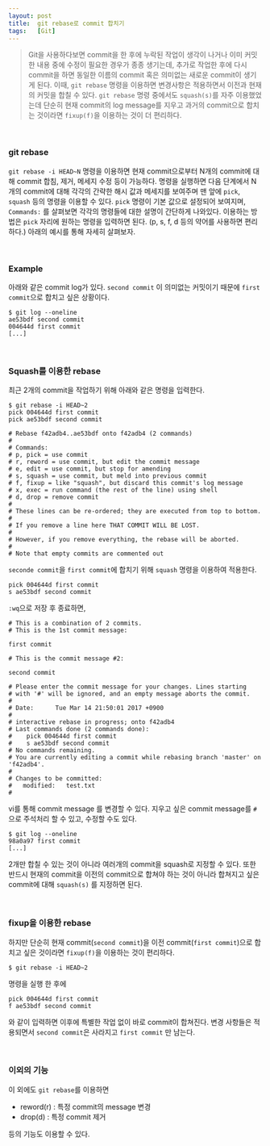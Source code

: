 ```yaml
---
layout: post
title:  git rebase로 commit 합치기
tags:   [Git]
---
```


> Git을 사용하다보면 commit을 한 후에 누락된 작업이 생각이 나거나 이미 커밋한 내용 중에 수정이 필요한 경우가 종종 생기는데, 추가로 작업한 후에 다시 commit을 하면 동일한 이름의 commit 혹은 의미없는 새로운 commit이 생기게 된다. 이때, `git rebase` 명령을 이용하면 변경사항은 적용하면서 이전과 현재의 커밋을 합칠 수 있다. `git rebase` 명령 중에서도 `squash(s)`를 자주 이용했었는데 단순히 현재 commit의 log message를 지우고 과거의 commit으로 합치는 것이라면 `fixup(f)`을 이용하는 것이 더 편리하다.  

<br/>  

### git rebase  

`git rebase -i HEAD~N` 명령을 이용하면 현재 commit으로부터 N개의 commit에 대해 commit 합침, 제거, 메세지 수정 등이 가능하다. 명령을 실행하면 다음 단계에서 N개의 commit에 대해 각각의 간략한 해시 값과 메세지를 보여주며 맨 앞에 `pick`, `squash` 등의 명령을 이용할 수 있다. `pick` 명령이 기본 값으로 설정되어 보여지며, `Commands:` 를 살펴보면 각각의 명령들에 대한 설명이 간단하게 나와있다. 이용하는 방법은 `pick` 자리에 원하는 명령을 입력하면 된다. (p, s, f, d 등의 약어를 사용하면 편리하다.) 아래의 예시를 통해 자세히 살펴보자.  

<br/>  

### Example  

아래와 같은 commit log가 있다. `second commit` 이 의미없는 커밋이기 때문에 `first commit`으로 합치고 싶은 상황이다.    

```
$ git log --oneline
ae53bdf second commit
004644d first commit
[...]
```  

<br/>  

### Squash를 이용한 rebase  

최근 2개의 commit을 작업하기 위해 아래와 같은 명령을 입력한다.  

```
$ git rebase -i HEAD~2
pick 004644d first commit
pick ae53bdf second commit

# Rebase f42adb4..ae53bdf onto f42adb4 (2 commands)
#
# Commands:
# p, pick = use commit
# r, reword = use commit, but edit the commit message
# e, edit = use commit, but stop for amending
# s, squash = use commit, but meld into previous commit
# f, fixup = like "squash", but discard this commit's log message
# x, exec = run command (the rest of the line) using shell
# d, drop = remove commit
#
# These lines can be re-ordered; they are executed from top to bottom.
#
# If you remove a line here THAT COMMIT WILL BE LOST.
#
# However, if you remove everything, the rebase will be aborted.
#
# Note that empty commits are commented out
```  

`seconde commit`을 `first commit`에 합치기 위해 `squash` 명령을 이용하여 적용한다.     

```
pick 004644d first commit
s ae53bdf second commit
```   

`:wq`으로 저장 후 종료하면,  

```
# This is a combination of 2 commits.
# This is the 1st commit message:

first commit

# This is the commit message #2:

second commit

# Please enter the commit message for your changes. Lines starting
# with '#' will be ignored, and an empty message aborts the commit.
#
# Date:      Tue Mar 14 21:50:01 2017 +0900
#
# interactive rebase in progress; onto f42adb4
# Last commands done (2 commands done):
#    pick 004644d first commit
#    s ae53bdf second commit
# No commands remaining.
# You are currently editing a commit while rebasing branch 'master' on 'f42adb4'.
#
# Changes to be committed:
#   modified:   test.txt
#
```  

vi를 통해 commit message 를 변경할 수 있다. 지우고 싶은 commit message를 `#`으로 주석처리 할 수 있고, 수정할 수도 있다.  

```
$ git log --oneline
98a0a97 first commit
[...]
```  

2개만 합칠 수 있는 것이 아니라 여러개의 commit을 squash로 지정할 수 있다. 또한 반드시 현재의 commit을 이전의 commit으로 합쳐야 하는 것이 아니라 합쳐지고 싶은 commit에 대해 `squash(s)` 를 지정하면 된다.  

<br/>  

### fixup을 이용한 rebase   

하지만 단순히 현재 commit(`second commit`)을 이전 commit(`first commit`)으로 합치고 싶은 것이라면 `fixup(f)`을 이용하는 것이 편리하다.  

```
$ git rebase -i HEAD~2
```  

명령을 실행 한 후에   

```
pick 004644d first commit
f ae53bdf second commit
```    

와 같이 입력하면 이후에 특별한 작업 없이 바로 commit이 합쳐진다. 변경 사항들은 적용되면서 `second commit`은 사라지고 `first commit` 만 남는다.  

<br/>  

### 이외의 기능  

이 외에도 `git rebase`를 이용하면  

- reword(r) : 특정 commit의 message 변경  
- drop(d)   : 특정 commit 제거  

등의 기능도 이용할 수 있다.  
